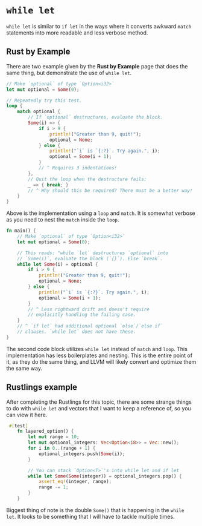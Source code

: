 # `while let`

`while let` is similar to `if let` in the ways where it converts awkward `match` statements into more readable and less verbose method.

## Rust by Example

There are two example given by the **Rust by Example** page that does the same thing, but demonstrate the use of `while let`.

```rust
// Make `optional` of type `Option<i32>`
let mut optional = Some(0);

// Repeatedly try this test.
loop {
    match optional {
        // If `optional` destructures, evaluate the block.
        Some(i) => {
            if i > 9 {
                println!("Greater than 9, quit!");
                optional = None;
            } else {
                println!("`i` is `{:?}`. Try again.", i);
                optional = Some(i + 1);
            }
            // ^ Requires 3 indentations!
        },
        // Quit the loop when the destructure fails:
        _ => { break; }
        // ^ Why should this be required? There must be a better way!
    }
}

```

Above is the implementation using a `loop` and `match`. It is somewhat verbose as you need to nest the `match` inside the `loop`.

```rust
fn main() {
    // Make `optional` of type `Option<i32>`
    let mut optional = Some(0);

    // This reads: "while `let` destructures `optional` into
    // `Some(i)`, evaluate the block (`{}`). Else `break`.
    while let Some(i) = optional {
        if i > 9 {
            println!("Greater than 9, quit!");
            optional = None;
        } else {
            println!("`i` is `{:?}`. Try again.", i);
            optional = Some(i + 1);
        }
        // ^ Less rightward drift and doesn't require
        // explicitly handling the failing case.
    }
    // ^ `if let` had additional optional `else`/`else if`
    // clauses. `while let` does not have these.
}
```

The second code block utilizes `while let` instead of `match` and `loop`. This implementation has less boilerplates and nesting. This is the entire point of it, as they do the same thing, and LLVM will likely convert and optimize them the same way.

## Rustlings example

After completing the Rustlings for this topic, there are some strange things to do with `while let` and vectors that I want to keep a reference of, so you can view it here.

```rust
 #[test]
    fn layered_option() {
        let mut range = 10;
        let mut optional_integers: Vec<Option<i8>> = Vec::new();
        for i in 0..(range + 1) {
            optional_integers.push(Some(i));
        }

        // You can stack `Option<T>`'s into while let and if let
        while let Some(Some(integer)) = optional_integers.pop() {
            assert_eq!(integer, range);
            range -= 1;
        }
    }
```

Biggest thing of note is the double `Some()` that is happening in the `while let`. It looks to be something that I will have to tackle multiple times.